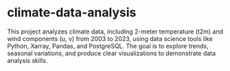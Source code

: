 # climate-data-analysis
This project analyzes climate data, including 2-meter temperature (t2m) and wind components (u, v) from 2003 to 2023, using data science tools like Python, Xarray, Pandas, and PostgreSQL. The goal is to explore trends, seasonal variations, and produce clear visualizations to demonstrate data analysis skills.
